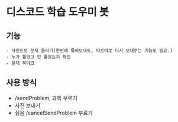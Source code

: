 # 디스코드 학습 도우미 봇
## 기능
    - 사진으로 문제 올리기(한번에 묶어보내도, 따로따로 다시 보내주는 기능도 필요.)
    - 누가 풀었고 안 풀었는지 확인
    - 문제 북마크
## 사용 방식
 - /sendProblem, 과목 부르기
 - 사진 보내기
 - 싫음 /cancelSendProblem 부르기